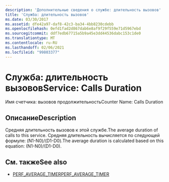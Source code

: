 ```yaml
---
description: 'Дополнительные сведения о службе: длительность вызовов'
title: 'Служба: длительность вызовов'
ms.date: 03/30/2017
ms.assetid: dfe42a97-daf8-42c3-ba34-4bb8230cdebb
ms.openlocfilehash: 0efd1fad2d867dab6e8af9f29f559e71d5967ebd
ms.sourcegitcommit: ddf7edb67715a5b9a45e3dd44536dabc153c1de0
ms.translationtype: MT
ms.contentlocale: ru-RU
ms.lasthandoff: 02/06/2021
ms.locfileid: "99803377"
---
```

# <a name="service-calls-duration"></a><span data-ttu-id="beac8-103">Служба: длительность вызовов</span><span class="sxs-lookup"><span data-stu-id="beac8-103">Service: Calls Duration</span></span>

<span data-ttu-id="beac8-104">Имя счетчика: вызовов продолжительность</span><span class="sxs-lookup"><span data-stu-id="beac8-104">Counter Name: Calls Duration</span></span>  
  
## <a name="description"></a><span data-ttu-id="beac8-105">Описание</span><span class="sxs-lookup"><span data-stu-id="beac8-105">Description</span></span>  

 <span data-ttu-id="beac8-106">Средняя длительность вызовов к этой службе.</span><span class="sxs-lookup"><span data-stu-id="beac8-106">The average duration of calls to this service.</span></span> <span data-ttu-id="beac8-107">Средняя длительность вычисляется по следующей формуле: (N1-N0)/(D1-D0).</span><span class="sxs-lookup"><span data-stu-id="beac8-107">The average duration is calculated based on this equation: (N1-N0)/(D1-D0).</span></span>  
  
## <a name="see-also"></a><span data-ttu-id="beac8-108">См. также</span><span class="sxs-lookup"><span data-stu-id="beac8-108">See also</span></span>

- <span data-ttu-id="beac8-109">[PERF_AVERAGE_TIMER](/previous-versions/windows/embedded/ms938538(v=msdn.10))</span><span class="sxs-lookup"><span data-stu-id="beac8-109">[PERF_AVERAGE_TIMER](/previous-versions/windows/embedded/ms938538(v=msdn.10))</span></span>
